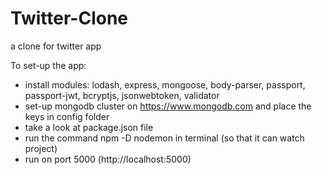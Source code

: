 # Twitter-Clone
a clone for twitter app

To set-up the app: 
* install modules: lodash, express, mongoose, body-parser, passport, passport-jwt, bcryptjs, jsonwebtoken, validator
* set-up mongodb cluster on https://www.mongodb.com and place the keys in config folder
* take a look at package.json file
* run the command npm -D nodemon in terminal (so that it can watch project)
* run on port 5000 (http://localhost:5000)
